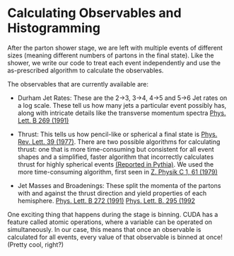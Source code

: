 # Calculating Observables and Histogramming

After the parton shower stage, we are left with multiple events of different sizes (meaning different numbers of partons in the final state). Like the shower, we write our code to treat each event independently and use the as-prescribed algorithm to calculate the observables.

The observables that are currently available are:

- Durham Jet Rates: These are the 2->3, 3->4, 4->5 and 5->6 Jet rates on a log scale. These tell us how many jets a particular event possibly has, along with intricate details like the transverse momentum spectra [Phys. Lett. B 269 (1991)](https://inspirehep.net/literature/317695)

- Thrust: This tells us how pencil-like or spherical a final state is [Phys. Rev. Lett. 39 (1977)](https://link.aps.org/doi/10.1103/PhysRevLett.39.1587). There are two possible algorithms for calculating thrust: one that is more time-consuming but consistent for all event shapes and a simplified, faster algorithm that incorrectly calculates thrust for highly spherical events [(Reported in Pythia)](https://pythia.org/latest-manual/EventAnalysis.html). We used the more time-consuming algorithm, first seen in [Z. Physik C 1, 61 (1979)](https://link.springer.com/article/10.1007/BF01450381)

- Jet Masses and Broadenings: These split the momenta of the partons with and against the thrust direction and yield properties of each hemisphere. [Phys. Lett. B 272 (1991)](https://www.sciencedirect.com/science/article/pii/037026939191845M) [Phys. Lett. B. 295 (1992](https://www.sciencedirect.com/science/article/pii/037026939291565Q)

One exciting thing that happens during the stage is binning. CUDA has a feature called atomic operations, where a variable can be operated on simultaneously. In our case, this means that once an observable is calculated for all events, every value of that observable is binned at once! (Pretty cool, right?)
